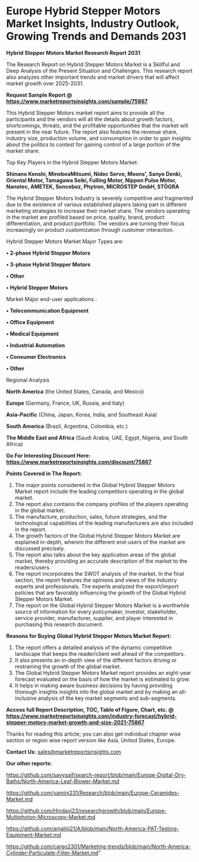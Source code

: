  # Europe Hybrid Stepper Motors Market Insights, Industry Outlook, Growing Trends and Demands 2031

<strong>Hybrid Stepper Motors Market Research Report 2031</strong>

The Research Report on Hybrid Stepper Motors Market is a Skillful and Deep Analysis of the Present Situation and Challenges. This research report also analyzes other important trends and market drivers that will affect market growth over 2025-2031.

<strong>Request Sample Report @ <a href=https://www.marketreportsinsights.com/sample/75867>https://www.marketreportsinsights.com/sample/75867</a></strong>

This Hybrid Stepper Motors market report aims to provide all the participants and the vendors will all the details about growth factors, shortcomings, threats, and the profitable opportunities that the market will present in the near future. The report also features the revenue share, industry size, production volume, and consumption in order to gain insights about the politics to contest for gaining control of a large portion of the market share.

Top Key Players in the Hybrid Stepper Motors Market:

<strong>Shinano Kenshi, MinebeaMitsumi, Nidec Servo, Moons', Sanyo Denki, Oriental Motor, Tamagawa Seiki, Fulling Motor, Nippon Pulse Motor, Nanotec, AMETEK, Sonceboz, Phytron, MICROSTEP GmbH, STÖGRA</strong>

The Hybrid Stepper Motors Industry is severely competitive and fragmented due to the existence of various established players taking part in different marketing strategies to increase their market share. The vendors operating in the market are profiled based on price, quality, brand, product differentiation, and product portfolio. The vendors are turning their focus increasingly on product customization through customer interaction.

Hybrid Stepper Motors Market Major Types are:

<strong>• 2-phase Hybrid Stepper Motors

• 3-phase Hybrid Stepper Motors

• Other

• Hybrid Stepper Motors</strong>

Market Major end-user applications :

<strong>• Telecommunication Equipment

• Office Equipment

• Medical Equipment

• Industrial Automation

• Consumer Electronics

• Other</strong>

Regional Analysis

</u><strong><b>North America</b></strong> (the United States, Canada, and Mexico)

<strong><b>Europe </b></strong>(Germany, France, UK, Russia, and Italy)

<strong><b>Asia-Pacific</b></strong> (China, Japan, Korea, India, and Southeast Asia)

<strong><b>South America</b></strong> (Brazil, Argentina, Colombia, etc.)

<strong><b>The Middle East and Africa</b></strong> (Saudi Arabia, UAE, Egypt, Nigeria, and South Africa)

<strong>Go For Interesting Discount Here: <a href=https://www.marketreportsinsights.com/discount/75867>https://www.marketreportsinsights.com/discount/75867</a></strong>

<strong>Points Covered in The Report:</strong>
<ol>
  <li>The major points considered in the Global Hybrid Stepper Motors Market report include the leading competitors operating in the global market.</li>
  <li>The report also contains the company profiles of the players operating in the global market.</li>
  <li>The manufacture, production, sales, future strategies, and the technological capabilities of the leading manufacturers are also included in the report.</li>
  <li>The growth factors of the Global Hybrid Stepper Motors Market are explained in-depth, wherein the different end-users of the market are discussed precisely.</li>
  <li>The report also talks about the key application areas of the global market, thereby providing an accurate description of the market to the readers/users.</li>
  <li>The report incorporates the SWOT analysis of the market. In the final section, the report features the opinions and views of the industry experts and professionals. The experts analyzed the export/import policies that are favorably influencing the growth of the Global Hybrid Stepper Motors Market.</li>
  <li>The report on the Global Hybrid Stepper Motors Market is a worthwhile source of information for every policymaker, investor, stakeholder, service provider, manufacturer, supplier, and player interested in purchasing this research document.</li>
</ol>
<strong>Reasons for Buying Global Hybrid Stepper Motors Market Report:</strong>

<ol>
  <li>The report offers a detailed analysis of the dynamic competitive landscape that keeps the reader/client well ahead of the competitors.</li>
  <li>It also presents an in-depth view of the different factors driving or restraining the growth of the global market.</li>
  <li>The Global Hybrid Stepper Motors Market report provides an eight-year forecast evaluated on the basis of how the market is estimated to grow.</li>
  <li>It helps in making aware business decisions by having providing thorough insights insights into the global market and by making an all-inclusive analysis of the key market segments and sub-segments.</li>
</ol>
<strong>Access full Report Description, TOC, Table of Figure, Chart, etc. @ <a href=https://www.marketreportsinsights.com/industry-forecast/hybrid-stepper-motors-market-growth-and-size-2021-75867>https://www.marketreportsinsights.com/industry-forecast/hybrid-stepper-motors-market-growth-and-size-2021-75867</a></strong>


Thanks for reading this article; you can also get individual chapter wise section or region wise report version like Asia, United States, Europe.

<strong>Contact Us:</strong>
sales@marketreportsinsights.com

<strong>Our other reports:</strong>

<a href=https://github.com/sayysaif/search-report/blob/main/Europe-Digital-Dry-Baths/North-America-Leaf-Blower-Market.md>https://github.com/sayysaif/search-report/blob/main/Europe-Digital-Dry-Baths/North-America-Leaf-Blower-Market.md</a>

<a href=https://github.com/yamini231/Research/blob/main/Europe-Ceramides-Market.md>https://github.com/yamini231/Research/blob/main/Europe-Ceramides-Market.md</a>

<a href=https://github.com/Hindavi23/researchgrowth/blob/main/Europe-Multiphoton-Microscopy-Market.md>https://github.com/Hindavi23/researchgrowth/blob/main/Europe-Multiphoton-Microscopy-Market.md</a>

<a href=https://github.com/anjaliiii21/A/blob/main/North-America-PAT-Testing-Equipment-Market.md>https://github.com/anjaliiii21/A/blob/main/North-America-PAT-Testing-Equipment-Market.md</a>

<a href=https://github.com/cargo2301/Marketing-trends/blob/main/North-America-Cylinder-Particulate-Filter-Market.md>https://github.com/cargo2301/Marketing-trends/blob/main/North-America-Cylinder-Particulate-Filter-Market.md</a>"
